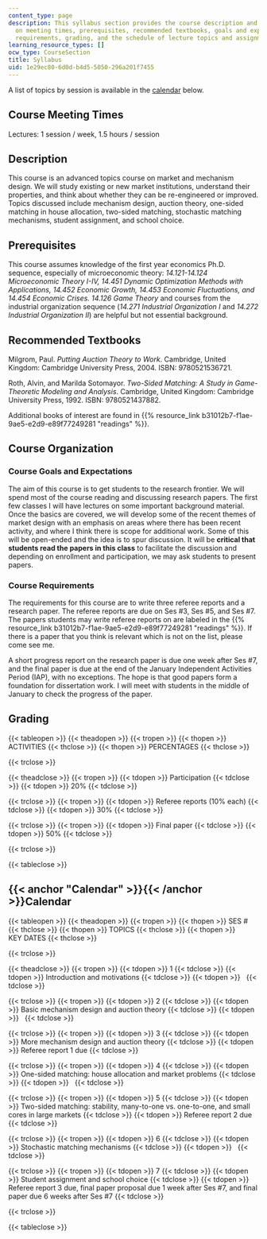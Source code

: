 ```yaml
---
content_type: page
description: This syllabus section provides the course description and information
  on meeting times, prerequisites, recommended textbooks, goals and expectations,
  requirements, grading, and the schedule of lecture topics and assignment dude dates.
learning_resource_types: []
ocw_type: CourseSection
title: Syllabus
uid: 1e29ec80-6d0d-b4d5-5050-296a201f7455
---
```


A list of topics by session is available in the [calendar](#Calendar) below.

Course Meeting Times
--------------------

Lectures: 1 session / week, 1.5 hours / session

Description
-----------

This course is an advanced topics course on market and mechanism design. We will study existing or new market institutions, understand their properties, and think about whether they can be re-engineered or improved. Topics discussed include mechanism design, auction theory, one-sided matching in house allocation, two-sided matching, stochastic matching mechanisms, student assignment, and school choice.

Prerequisites
-------------

This course assumes knowledge of the first year economics Ph.D. sequence, especially of microeconomic theory: _14.121-14.124 Microeconomic Theory I-IV, 14.451 Dynamic Optimization Methods with Applications, 14.452 Economic Growth, 14.453 Economic Fluctuations, and 14.454 Economic Crises. 14.126 Game Theory_ and courses from the industrial organization sequence (_14.271 Industrial Organization I_ and _14.272 Industrial Organization II_) are helpful but not essential background.

Recommended Textbooks
---------------------

Milgrom, Paul. _Putting Auction Theory to Work_. Cambridge, United Kingdom: Cambridge University Press, 2004. ISBN: 9780521536721.

Roth, Alvin, and Marilda Sotomayor. _Two-Sided Matching: A Study in Game-Theoretic Modeling and Analysis_. Cambridge, United Kingdom: Cambridge University Press, 1992. ISBN: 9780521437882.

Additional books of interest are found in {{% resource_link b31012b7-f1ae-9ae5-e2d9-e89f77249281 "readings" %}}.

Course Organization
-------------------

### Course Goals and Expectations

The aim of this course is to get students to the research frontier. We will spend most of the course reading and discussing research papers. The first few classes I will have lectures on some important background material. Once the basics are covered, we will develop some of the recent themes of market design with an emphasis on areas where there has been recent activity, and where I think there is scope for additional work. Some of this will be open-ended and the idea is to spur discussion. It will be **critical that students read the papers in this class** to facilitate the discussion and depending on enrollment and participation, we may ask students to present papers.

### Course Requirements

The requirements for this course are to write three referee reports and a research paper. The referee reports are due on Ses #3, Ses #5, and Ses #7. The papers students may write referee reports on are labeled in the {{% resource_link b31012b7-f1ae-9ae5-e2d9-e89f77249281 "readings" %}}. If there is a paper that you think is relevant which is not on the list, please come see me.

A short progress report on the research paper is due one week after Ses #7, and the final paper is due at the end of the January Independent Activities Period (IAP), with no exceptions. The hope is that good papers form a foundation for dissertation work. I will meet with students in the middle of January to check the progress of the paper.

Grading
-------

{{< tableopen >}}
{{< theadopen >}}
{{< tropen >}}
{{< thopen >}}
ACTIVITIES
{{< thclose >}}
{{< thopen >}}
PERCENTAGES
{{< thclose >}}

{{< trclose >}}

{{< theadclose >}}
{{< tropen >}}
{{< tdopen >}}
Participation
{{< tdclose >}}
{{< tdopen >}}
20%
{{< tdclose >}}

{{< trclose >}}
{{< tropen >}}
{{< tdopen >}}
Referee reports (10% each)
{{< tdclose >}}
{{< tdopen >}}
30%
{{< tdclose >}}

{{< trclose >}}
{{< tropen >}}
{{< tdopen >}}
Final paper
{{< tdclose >}}
{{< tdopen >}}
50%
{{< tdclose >}}

{{< trclose >}}

{{< tableclose >}}

{{< anchor "Calendar" >}}{{< /anchor >}}Calendar
------------------------------------------------

{{< tableopen >}}
{{< theadopen >}}
{{< tropen >}}
{{< thopen >}}
SES #
{{< thclose >}}
{{< thopen >}}
TOPICS
{{< thclose >}}
{{< thopen >}}
KEY DATES
{{< thclose >}}

{{< trclose >}}

{{< theadclose >}}
{{< tropen >}}
{{< tdopen >}}
1
{{< tdclose >}}
{{< tdopen >}}
Introduction and motivations
{{< tdclose >}}
{{< tdopen >}}
 
{{< tdclose >}}

{{< trclose >}}
{{< tropen >}}
{{< tdopen >}}
2
{{< tdclose >}}
{{< tdopen >}}
Basic mechanism design and auction theory
{{< tdclose >}}
{{< tdopen >}}
 
{{< tdclose >}}

{{< trclose >}}
{{< tropen >}}
{{< tdopen >}}
3
{{< tdclose >}}
{{< tdopen >}}
More mechanism design and auction theory
{{< tdclose >}}
{{< tdopen >}}
Referee report 1 due
{{< tdclose >}}

{{< trclose >}}
{{< tropen >}}
{{< tdopen >}}
4
{{< tdclose >}}
{{< tdopen >}}
One-sided matching: house allocation and market problems
{{< tdclose >}}
{{< tdopen >}}
 
{{< tdclose >}}

{{< trclose >}}
{{< tropen >}}
{{< tdopen >}}
5
{{< tdclose >}}
{{< tdopen >}}
Two-sided matching: stability, many-to-one vs. one-to-one, and small cores in large markets
{{< tdclose >}}
{{< tdopen >}}
Referee report 2 due
{{< tdclose >}}

{{< trclose >}}
{{< tropen >}}
{{< tdopen >}}
6
{{< tdclose >}}
{{< tdopen >}}
Stochastic matching mechanisms
{{< tdclose >}}
{{< tdopen >}}
 
{{< tdclose >}}

{{< trclose >}}
{{< tropen >}}
{{< tdopen >}}
7
{{< tdclose >}}
{{< tdopen >}}
Student assignment and school choice
{{< tdclose >}}
{{< tdopen >}}
Referee report 3 due, final paper proposal due 1 week after Ses #7, and final paper due 6 weeks after Ses #7
{{< tdclose >}}

{{< trclose >}}

{{< tableclose >}}
